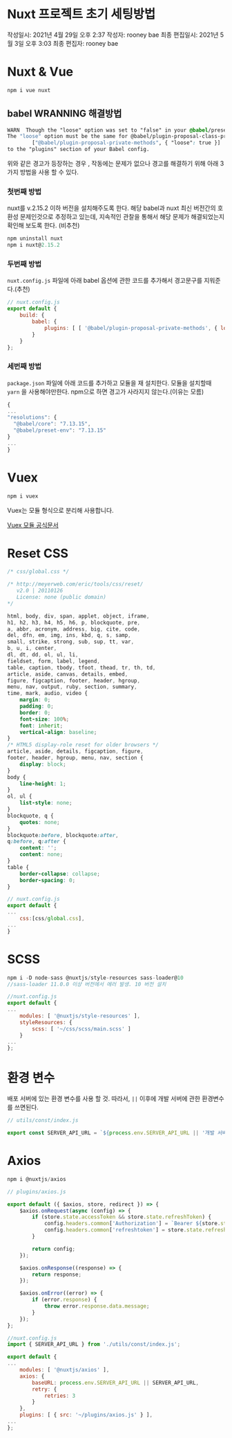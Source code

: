 # Nuxt 프로젝트 초기 세팅방법
작성일시: 2021년 4월 29일 오후 2:37
작성자: rooney bae
최종 편집일시: 2021년 5월 3일 오후 3:03
최종 편집자: rooney bae

# Nuxt & Vue

```jsx
npm i vue nuxt
```

## babel WRANNING 해결방법

```css
WARN  Though the "loose" option was set to "false" in your @babel/preset-env config, it will not be used for @babel/plugin-proposal-private-methods since the "loose" mode option was set to "true" for @babel/plugin-proposal-class-properties.                                                      16:13:06
The "loose" option must be the same for @babel/plugin-proposal-class-properties, @babel/plugin-proposal-private-methods and @babel/plugin-proposal-private-property-in-object (when they are enabled): you can silence this warning by explicitly adding
        ["@babel/plugin-proposal-private-methods", { "loose": true }]
to the "plugins" section of your Babel config.
```

위와 같은 경고가 등장하는 경우 , 작동에는 문제가 없으나 경고를 해결하기 위해 아래 3가지 방법을 사용 할 수 있다. 

### 첫번째 방법

nuxt를 v.2.15.2 이하 버전을 설치해주도록 한다. 해당 babel과 nuxt 최신 버전간의 호환성 문제인것으로 추정하고 있는데, 지속적인 관찰을 통해서 해당 문제가 해결되었는지 확인해 보도록 한다. (비추천)

```jsx
npm uninstall nuxt
npm i nuxt@2.15.2
```

### 두번째 방법

`nuxt.config.js` 파일에 아래 babel 옵션에 관한 코드를 추가해서 경고문구를 지워준다.(추천)

```jsx
// nuxt.config.js
export default {
	build: {
		babel: {
			plugins: [ [ '@babel/plugin-proposal-private-methods', { loose: true } ] ]
		}
	}
};
```

### 세번째 방법

`package.json` 파일에 아래 코드를 추가하고 모듈을 재 설치한다. 모듈을 설치할때 `yarn` 을 사용해야만한다. npm으로 하면 경고가 사라지지 않는다.(이유는 모름)

```jsx
{
...
"resolutions": {
  "@babel/core": "7.13.15",
  "@babel/preset-env": "7.13.15"
}
...
}
```

# Vuex

```jsx
npm i vuex
```

Vuex는 모듈 형식으로 분리해 사용합니다. 

[Vuex 모듈 공식문서]([https://vuex.vuejs.org/guide/modules.html](https://vuex.vuejs.org/guide/modules.html))

# Reset CSS

```css
/* css/global.css */

/* http://meyerweb.com/eric/tools/css/reset/ 
   v2.0 | 20110126
   License: none (public domain)
*/

html, body, div, span, applet, object, iframe,
h1, h2, h3, h4, h5, h6, p, blockquote, pre,
a, abbr, acronym, address, big, cite, code,
del, dfn, em, img, ins, kbd, q, s, samp,
small, strike, strong, sub, sup, tt, var,
b, u, i, center,
dl, dt, dd, ol, ul, li,
fieldset, form, label, legend,
table, caption, tbody, tfoot, thead, tr, th, td,
article, aside, canvas, details, embed, 
figure, figcaption, footer, header, hgroup, 
menu, nav, output, ruby, section, summary,
time, mark, audio, video {
	margin: 0;
	padding: 0;
	border: 0;
	font-size: 100%;
	font: inherit;
	vertical-align: baseline;
}
/* HTML5 display-role reset for older browsers */
article, aside, details, figcaption, figure, 
footer, header, hgroup, menu, nav, section {
	display: block;
}
body {
	line-height: 1;
}
ol, ul {
	list-style: none;
}
blockquote, q {
	quotes: none;
}
blockquote:before, blockquote:after,
q:before, q:after {
	content: '';
	content: none;
}
table {
	border-collapse: collapse;
	border-spacing: 0;
}
```

```jsx
// nuxt.config.js
export default {
...
	css:[css/global.css],
...
}
```

# SCSS

```jsx
npm i -D node-sass @nuxtjs/style-resources sass-loader@10
//sass-loader 11.0.0 이상 버전에서 에러 발생. 10 버전 설치
```

```jsx
//nuxt.config.js
export default {
...
	modules: [ '@nuxtjs/style-resources' ],
	styleResources: {
		scss: [ '~/css/scss/main.scss' ]
	}
...
};
```

# 환경 변수

배포 서버에 있는 환경 변수를 사용 할 것. 따라서, `||` 이후에 개발 서버에 관한 환경변수를 쓰면된다.

```jsx
// utils/const/index.js

export const SERVER_API_URL = `${process.env.SERVER_API_URL || '개발 서버 api url'}`;
```

# Axios

```jsx
npm i @nuxtjs/axios
```

```jsx
// plugins/axios.js

export default ({ $axios, store, redirect }) => {
	$axios.onRequest(async (config) => {
		if (store.state.accessToken && store.state.refreshToken) {
			config.headers.common['Authorization'] = `Bearer ${store.state.accessToken}`;
			config.headers.common['refreshtoken'] = store.state.refreshToken;
		}

		return config;
	});

	$axios.onResponse((response) => {
		return response;
	});

	$axios.onError((error) => {
		if (error.response) {
			throw error.response.data.message;
		}
	});
};
```

```jsx
//nuxt.config.js
import { SERVER_API_URL } from './utils/const/index.js';

export default {
...
	modules: [ '@nuxtjs/axios' ],
	axios: {
		baseURL: process.env.SERVER_API_URL || SERVER_API_URL,
		retry: {
			retries: 3
		}
	},
	plugins: [ { src: '~/plugins/axios.js' } ],
...
};
```